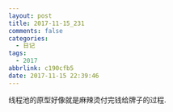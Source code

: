 ```yaml
---
layout: post
title: 2017-11-15_231
comments: false
categories:
  - 日记
tags:
  - 2017
abbrlink: c190cfb5
date: 2017-11-15 22:39:46
---
```


  线程池的原型好像就是麻辣烫付完钱给牌子的过程.
